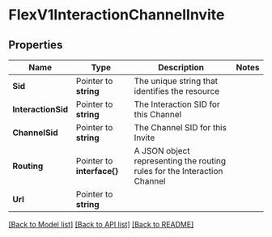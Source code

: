# FlexV1InteractionChannelInvite

## Properties

Name | Type | Description | Notes
------------ | ------------- | ------------- | -------------
**Sid** | Pointer to **string** | The unique string that identifies the resource |
**InteractionSid** | Pointer to **string** | The Interaction SID for this Channel |
**ChannelSid** | Pointer to **string** | The Channel SID for this Invite |
**Routing** | Pointer to **interface{}** | A JSON object representing the routing rules for the Interaction Channel |
**Url** | Pointer to **string** |  |

[[Back to Model list]](../README.md#documentation-for-models) [[Back to API list]](../README.md#documentation-for-api-endpoints) [[Back to README]](../README.md)


